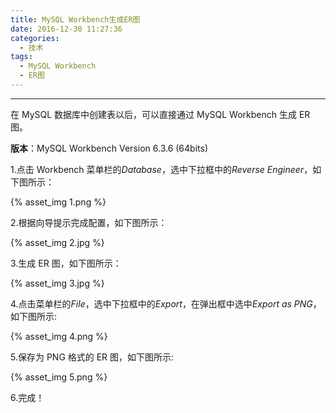 ```yaml
---
title: MySQL Workbench生成ER图
date: 2016-12-30 11:27:36
categories:
  - 技术
tags:
  - MySQL Workbench
  - ER图
---
```


---

在 MySQL 数据库中创建表以后，可以直接通过 MySQL Workbench 生成 ER 图。

**版本**：MySQL Workbench Version 6.3.6 (64bits)

1.点击 Workbench 菜单栏的*Database*，选中下拉框中的*Reverse Engineer*，如下图所示：

{% asset_img 1.png %}

2.根据向导提示完成配置，如下图所示：

<!-- more -->

{% asset_img 2.jpg %}

3.生成 ER 图，如下图所示：

{% asset_img 3.jpg %}

4.点击菜单栏的*File*，选中下拉框中的*Export*，在弹出框中选中*Export as PNG*，如下图所示:

{% asset_img 4.png %}

5.保存为 PNG 格式的 ER 图，如下图所示:

{% asset_img 5.png %}

6.完成！
